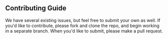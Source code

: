 ## Contributing Guide
We have several existing issues, but feel free to submit your own as well. If you'd like to contribute, please fork and clone the repo,
and begin working in a separate branch. When you'd like to submit, please make a pull request.
